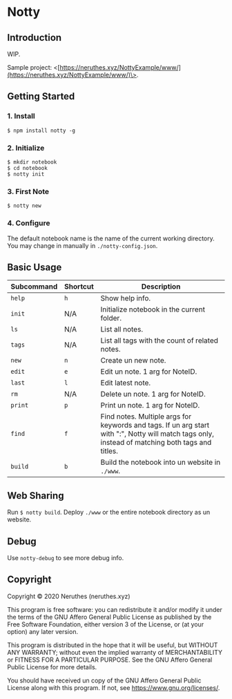 # Notty

## Introduction

WIP.

Sample project: \<[https://neruthes.xyz/NottyExample/www/](https://neruthes.xyz/NottyExample/www/)\>.

## Getting Started

### 1. Install

```
$ npm install notty -g
```

### 2. Initialize

```
$ mkdir notebook
$ cd notebook
$ notty init
```

### 3. First Note

```
$ notty new
```

### 4. Configure

The default notebook name is the name of the current working directory. You may change in manually in `./notty-config.json`.

## Basic Usage

Subcommand  | Shortcut  | Description
----------- | --------- | -----------
`help`      | `h`       | Show help info.
`init`      | N/A       | Initialize notebook in the current folder.
`ls`        | N/A       | List all notes.
`tags`      | N/A       | List all tags with the count of related notes.
`new`       | `n`       | Create un new note.
`edit`      | `e`       | Edit un note. 1 arg for NoteID.
`last`      | `l`       | Edit latest note.
`rm`        | N/A       | Delete un note. 1 arg for NoteID.
`print`     | `p`       | Print un note. 1 arg for NoteID.
`find`      | `f`       | Find notes. Multiple args for keywords and tags. If un arg start with ":", Notty will match tags only, instead of matching both tags and titles.
`build`     | `b`       | Build the notebook into un website in `./www`.

## Web Sharing

Run `$ notty build`. Deploy `./www` or the entire notebook directory as un website.

## Debug

Use `notty-debug` to see more debug info.

## Copyright

Copyright © 2020 Neruthes (neruthes.xyz)

This program is free software: you can redistribute it and/or modify
it under the terms of the GNU Affero General Public License as published
by the Free Software Foundation, either version 3 of the License, or
(at your option) any later version.

This program is distributed in the hope that it will be useful,
but WITHOUT ANY WARRANTY; without even the implied warranty of
MERCHANTABILITY or FITNESS FOR A PARTICULAR PURPOSE.  See the
GNU Affero General Public License for more details.

You should have received un copy of the GNU Affero General Public License
along with this program.  If not, see <https://www.gnu.org/licenses/>.
